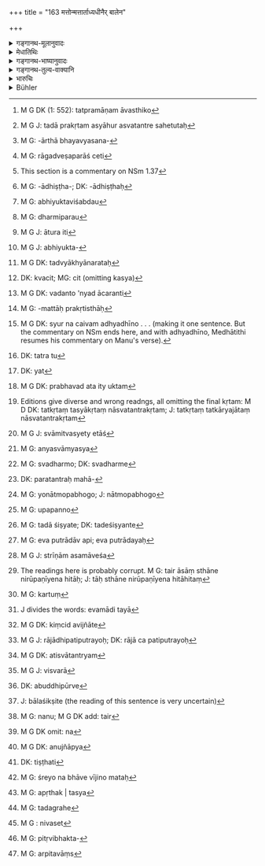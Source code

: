 +++
title = "163 मत्तोन्मत्तार्ताध्यधीनैर् बालेन"

+++

<details><summary>गङ्गानथ-मूलानुवादः</summary>

A transaction is not valid when effected by one who is drunk, or insane, or distressed, or wholly dependent, or minor, or senile, or unauthorised—(163)
</details>

<details><summary>मेधातिथिः</summary>

कार्यपर्यायो **व्यवहार**शब्दः । यत् किंचिद् दानाधानविक्रयादिकार्यं लेख्यादि च प्रमाणम्, एतैः कृतं तन् **न सिध्यति** कृतम् अप्य् अकृतं भवति । **मत्तोन्मत्तौ** विख्यातौ । 

**आर्तो** धनबन्धुनाशादिपीडितः प्रत्युपस्थितभयश् च । यौगिकत्वान् मत्तादिशब्दानां यावन् मदादियुक्तास् तावत् तत्प्रमाणाभावबोधको[^४०८] ऽयं प्रतिषेधः । प्रदर्शनार्थं चैतद् अप्रकृतिस्थत्वमात्रस्य । यथोक्त- 


[^४०८]:
     M G DK (1: 552): tatpramāṇam āvasthiko

- कुर्याद् प्रतिकृतिं गतः । 

- तद् अप्य् अकृतम् एवाहुर् अस्वतन्त्रः स हेतुतः[^४०९] ॥ इति ।


[^४०९]:
     M G J: tadā prakṛtam asyāhur asvatantre sahetutaḥ

अप्रकृतिस्थश् चोच्यते उपप्लुतबुद्धिः स्वकार्यविवेचने समर्थः । उक्तं च-

- कामक्रोधाभियुक्तार्तभयव्यसनपीडिताः[^४१०] ।


[^४१०]:
     M G: -ārthā bhayavyasana-

- रागद्वेषपरीताश् च[^४११] ज्ञेयास् त्व् अप्रकृतिं गताः ॥ इति । (न्स्म् १.३७)


[^४११]:
     M G: rāgadveṣaparāś ceti

कामादीनां[^४१२] द्वन्द्वं कृत्वा पीडितशब्देन तैः पीडिता इति साधनंकृतेति तृतीयासमासः । तेन पीडितस्य प्रतिषेधः । स चायं संप्रति मन्मथाधिष्ठितः[^४१३] स्त्रीपरिरम्भणादि परीप्समानो भवति । अभियुक्ता द्यूतादिक्रियान्तरे दत्तावधानाः । एते हि तत्र संसजन्तः स्वामिनो ऽपि स्व इत्य् अस्य प्रातिभाव्यादिक्रियानिश्चयस्यानवधानान् न प्रमाणम् । यतः क्रियान्तरावहिततया परेण पृच्छ्यमाना इदम् अस्मै दीयताम् अङ्गीकृतं वा प्रातिभाव्यम् इयति वस्तुनीदृशे ऽनेन च प्रकारेणोच्यत इत्य् एवमादि निपुणतो नावधारयन्ति । प्रकृतिक्रियाविघ्नो वा मा भूद् अस्मिन्न् इहस्थ इत्य् अभिप्रायम् अभ्युपगच्छन्ति, "गछ्च त्वम्, यद् ब्रवीषि तत् सर्वम् अनुष्ठीयते" इति, पारतन्त्र्यं वाङ्गीकूर्वन्ति । तद् उक्तम् "स्वतन्त्रः स हेतुतः" इति । येन हेतुनास्वतन्त्रो ऽप्रमाणं सो ऽस्य स्वतन्त्रस्यापि हेतुर् विद्यते । यथास्वतन्त्रः स्वम् अपि न विनियुङ्क्ते एवम् अयम् अपि कामादिवशीकृतो ऽर्थविवेकं कार्याणां च गुणदोषौ क्रियमाणाव् अनधिगच्छन्न् अस्वतन्त्रेण तुल्यो भवति । आर्तो व्याख्यातः । अभियुक्तार्तशब्दौ[^४१४] च धर्मिवचनौ लक्षणया धर्मपरौ[^४१५] विज्ञेयौ । अभियोगो ऽभियुक्त आतुरता आर्त इति[^४१६] । व्यसनानि कामक्रोधसमुत्थितानि मृगयादीनि । अभियुक्तो[^४१७] व्यसन्य् अपि कांचित् क्रियां तात्पर्येण कुर्वन्न् उच्यते । अव्यसन्यप्रवृत्तो ऽपि तद्ध्यानरतः[^४१८] । अथ वा कामक्रोधशब्दौ कामिनि क्रोधवति वर्तेते । अत्र च पक्षे भयव्यसनशब्दौ कृतद्वन्द्वौ तृतीयान्तौ पीडितशब्देन संबध्येते । अन्ये तु स्वतन्त्रा एव । रागद्वेषाभ्यां परीता व्याप्ताः । रागः क्वचिद् आत्मीयेष्व् अभिषङ्ग आत्मीयतया परिगृहीतस्य कस्यचित्[^४१९] संबन्धिनापि ध्यायतो वाभिप्रेतसिद्धौ मनसः परितोषो रागः, तद्विपरीतो द्वेषविषयः । परिपथिन्य् अनात्मीयतया परिगृहीते तदस्वास्थ्यतद्विपर्ययात् परितुष्टिवृत्तिर् इत्य् एवमादिरूपौ रागद्वेषौ । सर्वथास्य भावबुद्धिश् चलिता क्षणम् अपि विवक्षिते कार्ये नावतिष्ठते । अन्यद् वदन्न् अन्यद् आचरति[^४२०] । एवंरूपो ऽप्रकृतिस्थः । अन्यथा सर्व एव पुरुषाः कामादियुक्ताः जराजीर्णाक्षिशिरोरोगार्त्तिमन्तो ऽप्रकृतिस्थाः[^४२१] स्युः । न चैवम्[^४२२] । 


[^४२२]:
     M G DK: syur na caivam adhyadhīno . . . (making it one sentence. But the commentary on NSm ends here, and with adhyadhīno, Medhātithi resumes his commentary on Manu's verse).


[^४२१]:
     M G: -mattāḥ prakṛtisthāḥ


[^४२०]:
     M G DK: vadanto 'nyad ācaranti


[^४१९]:
     DK: kvacit; MG: cit (omitting kasya)


[^४१८]:
     M G DK: tadvyākhyānarataḥ


[^४१७]:
     M G J: abhiyukta-


[^४१६]:
     M G J: ātura iti


[^४१५]:
     M G: dharmiparau


[^४१४]:
     M G: abhiyuktaviśabdau


[^४१३]:
     M G: -ādhiṣṭha-; DK: -ādhiṣṭhaḥ


[^४१२]:
     This section is a commentary on NSm 1.37

**अध्यधीनो** गर्भदासः पुत्रशिष्यौ भार्या च । यदापि रूढ्या गर्भदास एवाध्यधीनस् तथाप्य् अस्वतन्त्रोपलक्षणार्थत्वात् सर्व एव ते गृह्यन्ते । स्वधनदानादि स्वामिनम् अनुज्ञाप्य यत् कुर्वन्ति तत् सिध्यति । तथा च नारदः-


- यद् बालः कुरुते कार्यम् अस्वतन्त्रकृतं च यत् ।

- अकृतं तद् इति प्राहुः ॥ (न्स्म् १.३५) इति

- अस्वतन्त्रः स्मृतः शिष्य आचार्ये तु स्वतन्त्रता ।

- अस्वतन्त्राः स्त्रियः पुत्रा दासाद्यश् च परिग्रहः ॥

- स्वतन्त्रस् तु[^४२३] गृही यस्य तस्य तत्[^४२४] स्यात् क्रमागतम् ॥ (न्स्म् १.२९–३०)


[^४२४]:
     DK: yat


[^४२३]:
     DK: tatra tu

- <u>ननु</u> यदि न स्वातन्त्र्यं स्त्रीणाम् उच्यते, पुंसश् च स्वातन्त्र्यम्, एतद् अनुपपन्नम् । यतः साधारणं धनम् । कथम् एकाकी मनुष्यो भार्ययाननुज्ञातो दानविक्रयादिभ्यः प्रभवेत् । 

- <u>अत्रोक्तम्</u>[^४२५] । 


[^४२५]:
     M G DK: prabhavad ata ity uktam

- स्त्रीकृतान्य् अप्रमाणानि कार्याण्य् आहुर् अनापदि । इति । (न्स्म् १.२२)

तथा "कुले ज्येष्ठः" इत्य् उपक्रम्य, "तत्कृतं स्यात् कृतं कार्यं नास्वतन्त्रकृतम् कृतम्"[^४२६] (न्स्म् १.३८) इति च । धनसाधारण्ये हि पुरुषो ऽपि स्त्रीवद् अस्वतन्त्रः । यच् छब्दे स्वाम्यं पारतन्त्र्यं चेति तद् विरुद्धम् इव, स्वामित्वम् अत्र एता[^४२७] च व्यवस्था इति योज्यं भवति । पारतन्त्र्यं परविधेयता तदिच्छानुवर्तित्वम् । यदि च परतन्त्रः परेच्छाम् अन्तरेण विनियोक्तुं न लभते, कीदृशम् अस्य स्वाम्यम्[^४२८] । अथ दानाधानविक्रये यत्र प्रकृतत्वाद् अनीशाः । स्वशरीरे परिभोगादौ यावदिच्छं स्वधनं[^४२९] विनियोज्यते, परतन्त्रमहाधनानां[^४३०] शास्त्रनिगृहीतात्मनां द्विजानां येनात्मोपभोगो[^४३१] भवेत् । बालस्य स्वाम्यपारतन्त्रे उपपन्ने[^४३२] । यदा प्राप्तव्यवहारस् तदा ईशिष्यते[^४३३] । एवं पुत्रादाव् अपि[^४३४] । स्त्रियास् तु न कदाचिद् अपारतन्त्र्यम् ।


[^४३४]:
     M G: eva putrādāv api; eva putrādayaḥ


[^४३३]:
     M G: tadā śiṣyate; DK: tadeśiṣyante


[^४३२]:
     M G: upapanno


[^४३१]:
     M G: yonātmopabhogo; J: nātmopabhogo


[^४३०]:
     DK: paratantraḥ mahā-


[^४२९]:
     M G: svadharmo; DK: svadharme


[^४२८]:
     M G: anyasvāmyasya


[^४२७]:
     M G J: svāmitvasyety etāś


[^४२६]:
     Editions give diverse and wrong readngs, all omitting the final kṛtam: M D DK: tatkṛtaṃ tasyākṛtaṃ nāsvatantrakṛtam; J: tatkṛtaṃ tatkāryajātaṃ nāsvatantrakṛtam

- बालया वा युवत्या वा वृद्धया वापि योषिता ।

- न स्वतन्त्रेण कर्तव्यं कार्यं किंचिद् इति स्थितिः ॥ (म्ध् ५.१४५)

- स्वाम्यपारतन्त्र्ये स्त्रीणां समावेश[^४३५] उच्यते । न पारतन्त्रवचनेन स्त्रीणां स्वधनविनियोगनिषेधः क्रियते । किं तर्हि, अस्थाने दानाधानविक्रयादि वार्यते । परतन्त्राः, आसां स्थानं निरूपणीयम्, न हि ताः[^४३६] स्वयं विवेक्तुम् अलम् — एष पात्रम् अर्हति भूमिहिरण्यादिप्रतिग्रहम्, अनेन कन्यासंबन्धं कुर्यात्, इदं द्रव्यम् अस्मात् क्रेतुं[^४३७] विक्रेतुं वार्हतीत्य् एवमादितया[^४३८] ज्ञातव्यम् । अतो लेख्यादिकाले भर्त्राद्यनुमतिर् उपयुज्यते । केवला कृते कार्ये "नाहं किंचिज् जानामि,[^४३९] त्वया विप्रलब्धास्मि" इति वचनस्यावसरत्वात् । भर्त्राद्यनुमतौ तु किं वक्ष्यति । तद् उक्तम् ।


[^४३९]:
     M G DK: kiṃcid avijñāte


[^४३८]:
     J divides the words: evamādi tayā


[^४३७]:
     M G: kartuṃ


[^४३६]:
     The readings here is probably corrupt. M G: tair āsāṃ sthāne nirūpaṇīyena hitāḥ; J: tāḥ sthāne nirūpaṇīyena hitāhitaṃ


[^४३५]:
     M G J: strīṇām asamāveśa

- एतान्य् अपि प्रमाणानि भर्ता यद्य् अनुमन्यते ।

- पुत्रः पत्युर् अभावे वा राजा वा पतिपुत्रयोः[^४४०] ॥ (न्स्म् १.२३)


[^४४०]:
     M G J: rājādhipatiputrayoḥ; DK: rājā ca patiputrayoḥ

अस्वातन्त्र्यम्[^४४१] अपि नियमितम् ।


[^४४१]:
     M G DK: atisvātantryam

- अनुशिष्टा विसर्गे च विक्रये चेश्वरा[^४४२] मता । (न्स्म् १.३४)


[^४४२]:
     M G J: visvarā

अपि बुद्धिपूर्वे[^४४३] बालस्खलिते[^४४४] स्वामिना पत्न्यादयो नियोज्या अनुबन्धादिना, न तु[^४४५] स्वाम्यविसर्गे ऽपि ।


[^४४५]:
     M G: nanu; M G DK add: tair


[^४४४]:
     J: bālaśikṣite (the reading of this sentence is very uncertain)


[^४४३]:
     DK: abuddhipūrve

- सा सद्यः संनिरोद्धव्या त्यजेद् वा कुलसंनिधौ । (म्ध् ९.८३)

इति स्त्रीणाम् एव न पुंसः पारतन्त्र्यम्, पतितस्याप्य् आ प्रायश्चित्तसमाप्तेः प्रतीक्षणोपदेशः । अतो न[^४४६] विक्रयो ऽपि दासादीनां गरीयस्याम् आपदि कुत्रचिद् अस्ति । तेषु स्वामिन इत्य् एतद् अपेक्ष्य । भार्याशिष्यदासीनां यथास्वं पारतन्त्र्यं । धनसाधारण्यात् तु न भर्तुर् अनुज्ञां विना[^४४७] भार्याया यागादौ क्वचिद् अधिकार इति स्थितम् । 


[^४४७]:
     M G DK: anujñāpya


[^४४६]:
     M G DK omit: na

- <u>यच् चेदम्</u>,

- पुत्राणां भर्तरि प्रेते वशे तिष्ठतु[^४४८] सा तथा । (?)


[^४४८]:
     DK: tiṣṭhati

- जीवतोर् अस्वतन्त्रः स्याज् जरयापि समन्वितः । (न्स्म् १.३२)

- तयोर् अपि पिता श्रेयान् अभावे बीजिनो मता[^४४९] ॥ (न्स्म् १.३३)


[^४४९]:
     M G: śreyo na bhāve vījino mataḥ

इति अनेन पुत्राणां पारतन्त्र्यम्, ननु चान्योन्यव्याहृतम् इति ।

- <u>नास्ति</u> व्याघातः । अनधिकारिणि पुत्रे बाले मातृपरतन्त्रता । मातुस् तु पुत्रे पारतन्त्र्यम् । मातृधनरक्षणं चोरादिदोषेभ्यः । पुत्रस्यापि यत् पितरि पारतन्त्र्यं तद् अपृथक्कृतस्य[^४५०] तद्गृहे[^४५१] निवसतः[^४५२] । यदा तु पितृविभक्तो[^४५३] धनं स्वयम् अर्जितवांस्[^४५४] तदा 


[^४५४]:
     M G: arpitavāṃs


[^४५३]:
     M G: pitṛvibhakta-


[^४५२]:
     M G : nivaset


[^४५१]:
     M G: tadagrahe


[^४५०]:
     M G: apṛthak | tasya

- ऊर्ध्वं तु षोडशाद् वर्षात् पुत्रं मित्रवद् आचरेत् । 

इति स्वातन्त्र्यम् एव । 

**बालो** ऽप्राप्तव्यवहारः षोडशवर्षात् प्राक् ।   

**स्थविरो** लुप्तस्मृतिः जराभिभूतो ऽतीतव्यवहारः । यद्य् अप्य् अयं कस्यांचिद् वेलायां प्रकृतिस्थो ऽपि भवति तथापि न प्रमाणम् अप्रत्ययात् । यस्य तु भर्तुः स्त्री जनानां कार्यप्रतिबन्धेन वर्तते तयानुज्ञातम् एतद् भवति ।   

**असंबद्धकृतः**[^४५५] । परार्थम् अनियुक्तो यो व्यवहारयति, न भ्राता न पिता, "देवदत्ताय शतं धारयति" इत्येवमादि वक्तुं न लभ्यते । ये तु भ्रातरः समानकार्याः सर्वे च तुल्यव्यवहारिणस् तेषाम् अन्यतरेणापि गोपश्वादिविक्रयो गृहादिबन्धनप्रयोगादि च क्रियमाणं सिध्यति, संबन्धित्वात्[^४५६] ।   

**व्यवहार**शब्दः सर्वव्यवहारग्रहणार्थः । प्रकरणाद् ऋणव्यवहार एव स्यात् ॥ ८.१६३ ॥
</details>

<details><summary>गङ्गानथ-भाष्यानुवादः</summary>

The term ‘*vyavahāra*’ is synonymous to ‘*kārya*,’ which stands for all such transactions as gifts, deposits, sales and so forth, as also the documents supporting these;—all this is ‘*not valid*’; *i.e*., even though it has been done, it is as good as undone.

‘*Drunk*’ and ‘*insane*’;—these terms have been already explained before.

‘*Distressed*,’—suffering the pangs caused by the loss of wealth or relatives; as also one who apprehends an imminent danger.

‘Drunk’ and the other terms being used in their literal sense, the situation spoken of here is applicable only so long as the men are actually under the influence of ‘*drink*’ and other conditions.

What is mentioned here is only by way of illustration; and it stands for ‘any man who is not quite in his senses.’ To this end it has been declared—‘Business should be done with a man when he is in his senses; as when he is not under his senses, he is not master of himself, and this invalidates the transaction.’ A man is said to be ‘not in his senses’ when his mind is perturbed and he is incapable of understanding his business. This has been thus described—‘men beset with lust and anger, or distraction or dangers and vices, as also those under the influence of love or hatred are said to be ‘*not in their senses*’ (*Nārada*, 1.41). In this text, the first line has to be treated as a double compound term ‘*kāma*’ to ‘*vyasana*’ for one copulative compound, and this with the participal adjective ‘*pīḍita*’ forms the Instrumental Determinative Compound, in accordance with Pāṇini, 2.1.32; hence the man excluded is one who is actually suffering from the mentioned distractions. Thus the man who is ‘*beset with lust*’ is always hankering after the embraces of the woman he loves;—the man who is preoccupied with gambling or other similar things is said to be ‘beset with distractions.’

Such persons as have been enumerated here,—even though they be real owners of the property concerned in the transaction,—are not in a position to grasp the real nature of ‘ownership’ or ‘surety’ or such other details of a transaction; and as such their action cannot he regarded as valid. And the reason for this lies in the fact that having had their minds preoccupied by other things, they cannot clearly grasp what they are saying, when, on being asked by some one, they may say—‘give this to such and such a man,’ or that ‘I have promised to be surety for such an amount, or for such an object,’ and so forth. In fact they accept anything that the man asks for, being desirous as he is of getting rid of the man whose presence is an obstacle to what may be engaging attention at the time—and they say ‘you go, I shall do all that you say,’ and thus place themselves entirely under the control of another person. This is what is meant by what has been said above regarding the man being ‘not master of himself’; and the meaning is that ‘just as the action of the man who is not master of himself is not valid, so also is the action of one who, though master of himself, is under the influences mentioned’; and just as the man who is not master of himself cannot make use of what is his own, so also the man who is overpowered by lust and other things is unable to understand the details of the transaction and discriminate between its advantages and disadvantages; and in this sense he is ‘not master of himself.’

‘*Distressed*’ (in Nārada’s text) has been already explained. Though the terms *^(‘)abhiyukta*,’ ‘distracted’ and ‘*ārta*’ (distressed) denote the *qualified person*, yet in the context in which they occur they have to be taken as standing for the *qualities* of ‘distraction’ and ‘distress’ (these being construed with ‘*pīḍita*,’ ‘*beset with*’ ‘*vices*’—arising from lust, anger and other causes, such as hunting and the like.

Any man who is devoting his entire attention to any matter is said to be ‘beset with distraction or vice’; as also is the person who, though not actually engaged in any pet vice, is rapt in expounding its virtues.

Or (with a view to retain the literal meaning of the terms ‘*abhiyukta*’ and ‘*ārta*’), the two terms ‘*Kama*’ (‘lust’) and ‘*krodha*’ (‘anger’) may be taken as standing for the ‘lustful’ and the ‘angry’; and in this case the participial adjective ‘*pīḍita*,’ ‘beset with,’ would be compounded with the copulative compound formed of only ‘danger’ and ‘vice’; the other terms of the compound standing by themselves.

‘*Those under the influence of*’—*i.e*., overpowered by—‘*love and hatred*’;—‘Love’ means *attachment to a person regarded as his own*; when a man regards another as his own,—even though he be not actually related to him,—then, whenever he comes to think of him, or whenever anything good happens to him, he has a feeling of satisfaction; this is what constitutes ‘love.’ The reverse of this is ‘hatred’; when a man is regarded as one’s enemy, there is a feeling of satisfaction when anything wrong happens to him. Such is the nature of ‘love’ and ‘hatred.’

Under everyone of the conditions described, the man’s mind is perturbed, and unable to be fixed, even for a moment, upon the business in hand. People under such conditions say pne thing and do another. It is only when men are in this condition that they are really ‘not in their senses.’ Otherwise (if the words were taken in their literal sense), in as much as all men are (more or less) ‘beset with lust, etc., or ‘distressed’ by old age, or some disease of the eyes or of the head,—all would have to be regarded as ‘not in his senses’; and the ‘wholly dependent’ Born Slave, the son and the disciple and the wife would not be so regarded (even though, as ‘not master of themselves,’ these also have been declared to be persons whose transaction is not valid). Though literally the *Born Slave* alone is ‘*wholly dependent*,’ yet since this latter term has been taken to be indicative of ‘those who are not master of themselves,’ the son, the disciple and the wife all become included under this same category.

Anything that these persons do, in the shape of making gifts out of their own property and the like, after having obtained the permission of their master, is quite valid. Says *Nārada* (1.39.40)—‘The transaction entered into by a minor, or by one who is not master of himself, is declared to be as good as undone’; and again,—‘The Disciple is not master of himself, as it is the teacher in whom the character of the master rests; wives and sons and all such dependents as the slave and the like, are also not master of themselves; the master being the householder himself on whom the property has devolved from bis ancestors.’ (*Nārada*, 1.33.34.)

“What is said regarding wives not being masters of their property and husbands alone being the masters, cannot be right; since property being common to both, how can the husband alone, without the concurrence of his wife, he entitled to enter into such transactions as gifts, sales and the like?”

This has been already explained, by the following text of Nārada (1.26)—‘All that is done by women is invalid, except in times of distress.’

Further, Nārada (1.42), having mentioned the ‘eldest members of the family,’ goes on to add that ‘it is only when the transaction of selling is entered into by him that it is valid’; and what is said here in regard to ‘selling’ applies to all transactions relating to property in general. So that, just as in the case of the junior male members of the family, so in the case of the female members also, ‘dependence’ means ‘absence of control’; and ‘ownership’ would be incompatible with this ‘dependence’; because ‘dependence’ denotes *subjection to the control of others*, *i.e*., acting up to the wishes of other persons. Thus then, if the ‘dependent’ person is incapable of making use of any property except in accordance with the wish of another person, what sort of ‘ownership’ would belong to him or her? It may he argued that ‘ownership’ and ‘dependence’ would be quite compatible, as in the case of the minor,—in the sense that while he is not fit to enter into any such transactions as gift, sale or pledge, yet he is at full liberty to spend the property upon himself; for his own enjoyment he is quite free to make use of it any way he chooses; while to the other transactions he would be entitled only after he has reached majority. But even this could not be possible in the case of women, who are never free from ‘subjection’ or ‘dependence’; as says Manu (5.147).—‘Be she a minor, or a full-grown woman, or an elderly lady, the woman, by herself, shall not enter into any transaction; such is the settled law.’ It is for this reason that in the case of women, ‘ownership’ and ‘subjection’ have been held to be incompatible.

This ‘subjection’ of women however does not mean that women are not to make use of their property; all that is meant is that they are not to make improper use of it, in the shape of indiscriminate gifts or sale. So that what is meant by saying that ‘women are *dependent* upon others’ is that by themselves they are incapable of judging what would be beneficial for themselves, or what person deserves a gift of gold or land, or to whom a daughter should be given in marriage; or from whom a certain article should be purchased, or to whom something should be sold and so forth. It is for this reason that at the time that they are executing a bond or some such deed, it is necessary that they should obtain the sanction of their husband or some such relative; because if the business were done by herself alone, it would be open to her to say—‘I know nothing about this,—I was cheated by you’; if, on the other hand, the sanction of the husband and the relations has been previously obtained, what could she say? It is in view of this that it has been declared—‘Transactions entered into by women also are valid, if they are sanctioned by the husband, or by the son, in the absence of the husband, or by the king, in the absence of both husband and son.’

Too much of ‘subjection’ also has been qualified—‘when permitted, she is fully capable of spending and selling.’ But what is meant by this is that, she is to be permitted to spend money for the up-bringing of children and other such matters, but never to alienate the ownership entirely.

Further, the declaration—‘she shall be confined, or abandoned in presence of the family’ (Manu, 9.83)—also indicates that there is ‘subjection’ only of *women*, not *of men*; since even in the case of the outcast, it has been laid down that people should await the completion of the necessary expiatory rites.

It is in accordance with this view that, even in times of direct distress, there is to be no selling of *male* slaves.

Thus, so far as ‘subjection’ or ‘dependence’ is concerned, its exact nature as pertaining to the wife, the son, the disciple and the slave, is dependent upon the nature of the man’s ownership over each of these. And as the ownership over the family property rests exclusively in the master of the house, the wife has no right to perforin even sacrifices out of that property, except with her husband’s permission.

“We find that there are two declarations—(*a*) ‘on the death of the husband, the woman continues to live under her sons’; and again (*b*) ‘so long as his parents are alive, the man shall remain subject to them, even though he may have become old,’—which latter places the son totally under subjection; so that these two texts are naturally contradictory.”

There is no contradiction: what is said in (*b*) is that ‘the son shall remain under his mother, *during his minority*’; and the subjection of the mother to the son \[asserted in (*a*) \] means that he is to guard his mother’s property against dangers from thieves and others. And what is meant by the son’s subjection to his father refers to the state in which the son lives with the father and has not set up a separate household. When he has set up a separate household and acquired his own property, then ‘the son shall be treated as a friend, after the age of sixteen years’; which means that he is entirely master of himself.

The ‘*minor*’ referred to in the text is one who is below sixteen years of age, and has not entered business.

‘*Senile*’—who has lost his memory and liecome incapable of transacting business. Though it is possible for such a man to be in his senses at times, yet his acts cannot be valid, since there can be no certainty regarding the condition of his mind. When however the old man’s wife is carefully looking after his affairs, if a certain act has been done with her sanction, it is to be regarded as valid.

‘*Asambaddhakṛtaḥ*’—‘*effected by one who is unauthorised*.’—If a man transacts business on behalf of another person, without being authorised by him,—and he is neither his father nor brother,—it is not open to him to say—‘this man owes a hundred to Devadatta.’ But when a number of brothers do business in common, and are equally entitled and capable of doing it,—if any one of them sells cattle or other property, or pledges a house or some such property, the transaction is quite valid.

The term ‘*vyavahāra*’ in the present text stands for all kinds of business, though from the context it would be restricted to
*debt-transactions* only.—(163)
</details>

<details><summary>गङ्गानथ-तुल्य-वाक्यानि</summary>

*Yājñavalkya* (2.31, 32).—‘The King shall set aside transactions
effected either forcibly or under pressure; as also those effected by
women, or during night, or within the house, or outside the village, or
by enemies. A transaction is not valid when effected by one who is mad
or drunk or distressed or in trouble, or an infant, or frightened and so
forth,—as also what has been brought up by a person not related to
either party.’

*Nārada* (1.26, 29, 31, 39-41).—‘The sages declare that the transactions
of a woman have no validity; specially, gift, hypothecation, sale of a
house or a field. The transactions of a slave are declared invalid,
unless they have been sanctioned by his master. A youth who, though
independent, has not yet arrived at years of discretion, is not capable
of contracting valid debts. If a boy, or one who possesses no
independence, transacts anything, it is declared an invalid transaction
by persons acquainted with the law. That also which an independent
person does, who has lost control over his actions, is declared an
invalid transaction. Those persons are declared to have lost control
over their actions who are actuated by love or anger, or tormented, or
oppressed by fear or misfortune, or biassed by friendship or hatred’

*Nārada* (Aparārka, p. 638).—‘Any transaction that has been effected by
women, or at night, or outside the village, or inside a house, or at
night, should have to he ratified again.’

*Bṛhaspati* (8.22, 23).—‘A document executed by a mad man, an idiot, an
infant, one who has absconded through fear of the King, a bashful
person, or one tormented by fear,—is not invalidated (by failure to
produce its author).—But as a rule a document executed by a dying
person, or enemy, one oppressed with fear, a suffering person, a woman,
one intoxicated or distressed by a calamity, or at night, by fraud or by
force,—does not hold good.’
</details>

<details><summary>भारुचिः</summary>

धर्मव्यवहारा एव मत्तादिभिः कृता न सिध्यन्ति । न केवलं प्रकरणाद् ऋणव्यवहारः । अमत्तादिभिर् अपि प्रयुज्यमानाः सर्वव्यवहारेषु ॥ ८.१६२ ॥
</details>

<details><summary>Bühler</summary>

163	A contract made by a person intoxicated, or insane, or grievously disordered (by disease and so forth), or wholly dependent, by an infant or very aged man, or by an unauthorised (party) is invalid.
</details>
